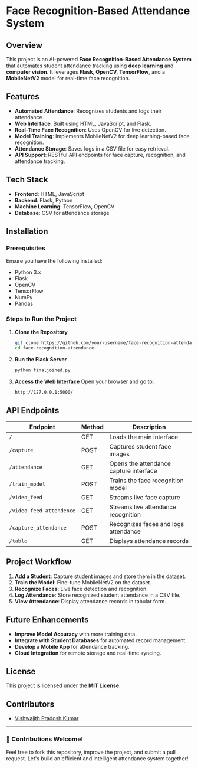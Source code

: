 # Face Recognition-Based Attendance System

## Overview
This project is an AI-powered **Face Recognition-Based Attendance System** that automates student attendance tracking using **deep learning** and **computer vision**. It leverages **Flask, OpenCV, TensorFlow**, and a **MobileNetV2** model for real-time face recognition.

## Features
- **Automated Attendance**: Recognizes students and logs their attendance.
- **Web Interface**: Built using HTML, JavaScript, and Flask.
- **Real-Time Face Recognition**: Uses OpenCV for live detection.
- **Model Training**: Implements MobileNetV2 for deep learning-based face recognition.
- **Attendance Storage**: Saves logs in a CSV file for easy retrieval.
- **API Support**: RESTful API endpoints for face capture, recognition, and attendance tracking.

## Tech Stack
- **Frontend**: HTML, JavaScript
- **Backend**: Flask, Python
- **Machine Learning**: TensorFlow, OpenCV
- **Database**: CSV for attendance storage

## Installation
### Prerequisites
Ensure you have the following installed:
- Python 3.x
- Flask
- OpenCV
- TensorFlow
- NumPy
- Pandas

### Steps to Run the Project
1. **Clone the Repository**
   ```sh
   git clone https://github.com/your-username/face-recognition-attendance.git
   cd face-recognition-attendance
   ```
2. **Run the Flask Server**
   ```sh
   python finaljoined.py
   ```
3. **Access the Web Interface**
   Open your browser and go to:
   ```
   http://127.0.0.1:5000/
   ```

## API Endpoints
| Endpoint | Method | Description |
|----------|--------|-------------|
| `/` | GET | Loads the main interface |
| `/capture` | POST | Captures student face images |
| `/attendance` | GET | Opens the attendance capture interface |
| `/train_model` | POST | Trains the face recognition model |
| `/video_feed` | GET | Streams live face capture |
| `/video_feed_attendence` | GET | Streams live attendance recognition |
| `/capture_attendance` | POST | Recognizes faces and logs attendance |
| `/table` | GET | Displays attendance records |

## Project Workflow
1. **Add a Student**: Capture student images and store them in the dataset.
2. **Train the Model**: Fine-tune MobileNetV2 on the dataset.
3. **Recognize Faces**: Live face detection and recognition.
4. **Log Attendance**: Store recognized student attendance in a CSV file.
5. **View Attendance**: Display attendance records in tabular form.

## Future Enhancements
- **Improve Model Accuracy** with more training data.
- **Integrate with Student Databases** for automated record management.
- **Develop a Mobile App** for attendance tracking.
- **Cloud Integration** for remote storage and real-time syncing.

## License
This project is licensed under the **MIT License**.

## Contributors
- [Vishwajith Pradosh Kumar](https://github.com/VishwajithPk)

---
### 🚀 Contributions Welcome!
Feel free to fork this repository, improve the project, and submit a pull request. Let's build an efficient and intelligent attendance system together!

